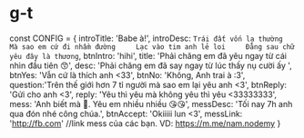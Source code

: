 # g-t
const CONFIG = {     introTitle: 'Babe à!',     introDesc: `Trái đất vốn lạ thường     Mà sao em cứ đi nhầm đường     Lạc vào tim anh lẻ loi     Đằng sau chữ yêu đây là thương`,     btnIntro: 'hihi',     title: 'Phải chăng em đã yêu ngay từ cái nhìn đầu tiên 😙',     desc: 'Phải chăng em đã say ngay từ lúc thấy nụ cười ấy ',     btnYes: 'Vẫn cứ là thích anh &lt;33',     btnNo: 'Không, Anh trai à :3',     question:'Trên thế giới hơn 7 tỉ người mà sao em lại yêu anh &lt;3',     btnReply: 'Gửi cho anh &lt;3',     reply: 'Yêu thì yêu mà không yêu thì yêu &lt;33333333',     mess: 'Anh biết mà 🥰. Yêu em nhiều nhiều 😘😘',     messDesc: 'Tối nay 7h anh qua đón nhé công chúa.',     btnAccept: 'Okiiiii lun &lt;3',     messLink: 'http://fb.com' //link mess của các bạn. VD: https://m.me/nam.nodemy }
